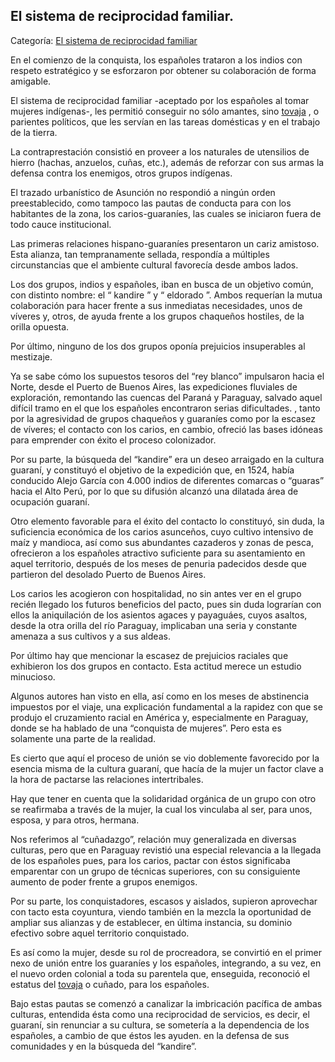 ## El sistema de reciprocidad familiar.

Categoría: [El sistema de reciprocidad familiar](http://descubrircorrientes.com.ar/2012/index.php/4171-historia-desde-el-origen-hasta-1814/tierra-argentina-1492-1588/reciprocidad-y-parentesco-hispano-guarani/los-medios-de-la-conquista/el-sistema-de-reciprocidad-familiar)

En el comienzo de la conquista, los españoles trataron a los indios con respeto estratégico y se esforzaron por obtener su colaboración de forma amigable.

El sistema de reciprocidad familiar -aceptado por los españoles al tomar mujeres indígenas-, les permitió conseguir no sólo amantes, sino [tovaja](http://descubrircorrientes.com.ar/2012/index.php/4171-historia-desde-el-origen-hasta-1814/tierra-argentina-1492-1588/reciprocidad-y-parentesco-hispano-guarani/los-medios-de-la-conquista/index.php?option=com_content&view=category&id=1427&Itemid=506) , o parientes políticos, que les servían en las tareas domésticas y en el trabajo de la tierra.

La contraprestación consistió en proveer a los naturales de utensilios de hierro (hachas, anzuelos, cuñas, etc.), además de reforzar con sus armas la defensa contra los enemigos, otros grupos indígenas.

El trazado urbanístico de Asunción no respondió a ningún orden preestablecido, como tampoco las pautas de conducta para con los habitantes de la zona, los carios-guaraníes, las cuales se iniciaron fuera de todo cauce institucional.

Las primeras relaciones hispano-guaraníes presentaron un cariz amistoso. Esta alianza, tan tempranamente sellada, respondía a múltiples circunstancias que el ambiente cultural favorecía desde ambos lados.

Los dos grupos, indios y españoles, iban en busca de un objetivo común, con distinto nombre: el “ kandire ” y “ eldorado ”. Ambos requerían la mutua colaboración para hacer frente a sus inmediatas necesidades, unos de víveres y, otros, de ayuda frente a los grupos chaqueños hostiles, de la orilla opuesta.

Por último, ninguno de los dos grupos oponía prejuicios insuperables al mestizaje.

Ya se sabe cómo los supuestos tesoros del “rey blanco” impulsaron hacia el Norte, desde el Puerto de Buenos Aires, las expediciones fluviales de exploración, remontando las cuencas del Paraná y Paraguay, salvado aquel difícil tramo en el que los españoles encontraron serias dificultades. , tanto por la agresividad de grupos chaqueños y guaraníes como por la escasez de víveres; el contacto con los carios, en cambio, ofreció las bases idóneas para emprender con éxito el proceso colonizador.

Por su parte, la búsqueda del “kandire” era un deseo arraigado en la cultura guaraní, y constituyó el objetivo de la expedición que, en 1524, había conducido Alejo García con 4.000 indios de diferentes comarcas o “guaras” hacia el Alto Perú, por lo que su difusión alcanzó una dilatada área de ocupación guaraní.

Otro elemento favorable para el éxito del contacto lo constituyó, sin duda, la suficiencia económica de los carios asunceños, cuyo cultivo intensivo de maíz y mandioca, así como sus abundantes cazaderos y zonas de pesca, ofrecieron a los españoles atractivo suficiente para su asentamiento en aquel territorio, después de los meses de penuria padecidos desde que partieron del desolado Puerto de Buenos Aires.

Los carios les acogieron con hospitalidad, no sin antes ver en el grupo recién llegado los futuros beneficios del pacto, pues sin duda lograrían con ellos la aniquilación de los asientos agaces y payaguáes, cuyos asaltos, desde la otra orilla del río Paraguay, implicaban una seria y constante amenaza a sus cultivos y a sus aldeas.

Por último hay que mencionar la escasez de prejuicios raciales que exhibieron los dos grupos en contacto. Esta actitud merece un estudio minucioso.

Algunos autores han visto en ella, así como en los meses de abstinencia impuestos por el viaje, una explicación fundamental a la rapidez con que se produjo el cruzamiento racial en América y, especialmente en Paraguay, donde se ha hablado de una “conquista de mujeres”. Pero esta es solamente una parte de la realidad.

Es cierto que aquí el proceso de unión se vio doblemente favorecido por la esencia misma de la cultura guaraní, que hacía de la mujer un factor clave a la hora de pactarse las relaciones intertribales.

Hay que tener en cuenta que la solidaridad orgánica de un grupo con otro se reafirmaba a través de la mujer, la cual los vinculaba al ser, para unos, esposa, y para otros, hermana.

Nos referimos al “cuñadazgo”, relación muy generalizada en diversas culturas, pero que en Paraguay revistió una especial relevancia a la llegada de los españoles pues, para los carios, pactar con éstos significaba emparentar con un grupo de técnicas superiores, con su consiguiente aumento de poder frente a grupos enemigos.

Por su parte, los conquistadores, escasos y aislados, supieron aprovechar con tacto esta coyuntura, viendo también en la mezcla la oportunidad de ampliar sus alianzas y de establecer, en última instancia, su dominio efectivo sobre aquel territorio conquistado.

Es así como la mujer, desde su rol de procreadora, se convirtió en el primer nexo de unión entre los guaraníes y los españoles, integrando, a su vez, en el nuevo orden colonial a toda su parentela que, enseguida, reconoció el estatus del [tovaja](http://descubrircorrientes.com.ar/2012/index.php/4171-historia-desde-el-origen-hasta-1814/tierra-argentina-1492-1588/reciprocidad-y-parentesco-hispano-guarani/los-medios-de-la-conquista/index.php?option=com_content&view=category&id=1427&Itemid=506) o cuñado, para los españoles.

Bajo estas pautas se comenzó a canalizar la imbricación pacífica de ambas culturas, entendida ésta como una reciprocidad de servicios, es decir, el guaraní, sin renunciar a su cultura, se sometería a la dependencia de los españoles, a cambio de que éstos les ayuden. en la defensa de sus comunidades y en la búsqueda del “kandire”.